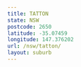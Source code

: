 ```yaml
---
title: TATTON
state: NSW
postcode: 2650
latitude: -35.07459
longitude: 147.376202
url: /nsw/tatton/
layout: suburb
---
```

